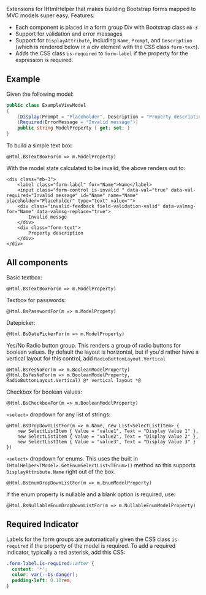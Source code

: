Extensions for IHtmlHelper<TModel> that makes building Bootstrap forms mapped to MVC models super easy. Features:

* Each component is placed in a form group Div with Bootstrap class `mb-3`
* Support for validation and error messages
* Support for `DisplayAttribute`, including `Name`, `Prompt`, and `Description` (which is rendered below in a div element with the CSS class `form-text`).
* Adds the CSS class `is-required` to `form-label` if the property for the expression is required.

## Example

Given the following model:

```cs
public class ExampleViewModel
{
    [Display(Prompt = "Placeholder", Description = "Property description")]
    [Required(ErrorMessage = "Invalid message")]
    public string ModelProperty { get; set; }
}
```

To build a simple text box:

```cshtml
@Html.BsTextBoxFor(m => m.ModelProperty)
```

With the model state calculated to be invalid, the above renders out to:

```cshtml
<div class="mb-3">
    <label class="form-label" for="Name">Name</label>
    <input class="form-control is-invalid " data-val="true" data-val-required="Invalid message" id="Name" name="Name" placeholder="Placeholder" type="text" value="">
    <div class="invalid-feedback field-validation-valid" data-valmsg-for="Name" data-valmsg-replace="true">
        Invalid messge
    </div>
    <div class="form-text">
        Property description
    </div>
</div>
```

## All components

Basic textbox:

```cshtml
@Html.BsTextBoxFor(m => m.ModelProperty)
```

Textbox for passwords:

```cshtml
@Html.BsPasswordFor(m => m.ModelPropety)
```

Datepicker:

```cshtml
@Html.BsDatePickerFor(m => m.ModelProperty)
```

Yes/No Radio button group. This renders a group of radio buttons for boolean values. By default
the layout is horizontal, but if you'd rather have a vertical layout for this control, add
`RadioButtonLayout.Vertical`

```cshtml
@Html.BsYesNoFor(m => m.BooleanModelProperty)
@Html.BsYesNoFor(m => m.BooleanModelProperty, RadioButtonLayout.Vertical) @* vertical layout *@
```

Checkbox for boolean values:

```cshtml
@Html.BsCheckboxFor(m => m.BooleanModelProperty)
```

`<select>` dropdown for any list of strings:

```cshtml
@Html.BsDropDownListFor(m => m.Name, new List<SelectListItem> {
    new SelectListItem { Value = "value1", Text = "Display Value 1" },
    new SelectListItem { Value = "value2", Text = "Display Value 2" }, 
    new SelectListItem { Value = "value3", Text = "Display Value 3" } 
})
```

`<select>` dropdown for enums. This uses the built in `IHtmlHelper<TModel>.GetEnumSelectList<TEnum>()` 
method so this supports `DisplayAttribute.Name` right out of the box.

```cshtml
@Html.BsEnumDropDownListFor(m => m.EnumModelProperty)
```

If the enum property is nullable and a blank option is required, use:

```cshtml
@Html.BsNullableEnumDropDownListFor(m => m.NullableEnumModelProperty)
```

## Required Indicator
Labels for the form groups are automatically given the CSS class `is-required` if the property of the 
model is required. To add a required indicator, typically a red asterisk, add this CSS:

```css
.form-label.is-required::after {
  content: '*';
  color: var(--bs-danger);
  padding-left: 0.10rem;
}
```